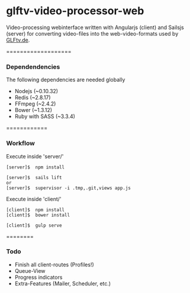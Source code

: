 glftv-video-processor-web
=========================

Video-processing webinterface written with Angularjs (client) and Sailsjs (server) for converting video-files into the web-video-formats used by [GLFtv.de](http://glftv.de/).


===================
### Dependendencies
The following dependencies are needed globally

* Nodejs (~0.10.32)
* Redis (~2.8.17)
* FFmpeg (~2.4.2)
* Bower (~1.3.12)
* Ruby with SASS (~3.3.4)


============
### Workflow

Execute inside 'server/'
```Shell
[server]$  npm install

[server]$  sails lift
or
[server]$  supervisor -i .tmp,.git,views app.js
```

Execute inside 'client/'
```Shell
[client]$  npm install
[client]$  bower install

[client]$  gulp serve
```

========
### Todo

* Finish all client-routes (Profiles!)
* Queue-View
* Progress indicators
* Extra-Features (Mailer, Scheduler, etc.)